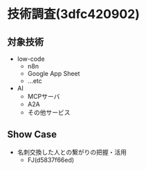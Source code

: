 # 技術調査(3dfc420902)

## 対象技術
- low-code
  - n8n
  - Google App Sheet
  - ...etc
- AI
  - MCPサーバ
  - A2A
  - その他サービス

## Show Case
- 名刺交換した人との繋がりの把握・活用
  - FJ(d5837f66ed)


